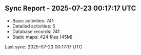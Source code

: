 ## Sync Report - 2025-07-23 00:17:17 UTC

- Basic activities: 741
- Detailed activities: 5
- Database records: 741
- Static maps: 424 files (45M)

Last sync: 2025-07-23 00:17:17 UTC
